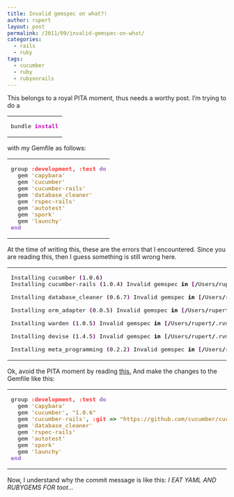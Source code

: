 ```yaml
---
title: Invalid gemspec on what?!
author: rupert
layout: post
permalink: /2011/09/invalid-gemspec-on-what/
categories:
  - rails
  - ruby
tags:
  - cucumber
  - ruby
  - rubyonrails
---
```

This belongs to a royal PITA moment, thus needs a worthy post. I&#8217;m trying to do a

<div class="wp_syntax">
  <table>
    <tr>
      <td class="code">
        <pre class="bash" style="font-family:monospace;">bundle <span style="color: #c20cb9; font-weight: bold;">install</span></pre>
      </td>
    </tr>
  </table>
</div>

with my Gemfile as follows:

<div class="wp_syntax">
  <table>
    <tr>
      <td class="code">
        <pre class="ruby" style="font-family:monospace;">group <span style="color:#ff3333; font-weight:bold;">:development</span>, <span style="color:#ff3333; font-weight:bold;">:test</span> <span style="color:#9966CC; font-weight:bold;">do</span>
  gem <span style="color:#996600;">'capybara'</span>
  gem <span style="color:#996600;">'cucumber'</span>
  gem <span style="color:#996600;">'cucumber-rails'</span>
  gem <span style="color:#996600;">'database_cleaner'</span>
  gem <span style="color:#996600;">'rspec-rails'</span>
  gem <span style="color:#996600;">'autotest'</span>
  gem <span style="color:#996600;">'spork'</span>
  gem <span style="color:#996600;">'launchy'</span>
<span style="color:#9966CC; font-weight:bold;">end</span></pre>
      </td>
    </tr>
  </table>
</div>

At the time of writing this, these are the errors that I encountered. Since you are reading this, then I guess something is still wrong here.

<div class="wp_syntax">
  <table>
    <tr>
      <td class="code">
        <pre class="bash" style="font-family:monospace;">Installing cucumber <span style="color: #7a0874; font-weight: bold;">&#40;</span>1.0.6<span style="color: #7a0874; font-weight: bold;">&#41;</span> 
Installing cucumber-rails <span style="color: #7a0874; font-weight: bold;">&#40;</span>1.0.4<span style="color: #7a0874; font-weight: bold;">&#41;</span> Invalid gemspec <span style="color: #000000; font-weight: bold;">in</span> <span style="color: #7a0874; font-weight: bold;">&#91;</span><span style="color: #000000; font-weight: bold;">/</span>Users<span style="color: #000000; font-weight: bold;">/</span>rupert<span style="color: #000000; font-weight: bold;">/</span>.rvm<span style="color: #000000; font-weight: bold;">/</span>gems<span style="color: #000000; font-weight: bold;">/</span>ruby-1.9.2-p180<span style="color: #000000; font-weight: bold;">@</span>cws<span style="color: #000000; font-weight: bold;">/</span>specifications<span style="color: #000000; font-weight: bold;">/</span>cucumber-rails-1.0.4.gemspec<span style="color: #7a0874; font-weight: bold;">&#93;</span>: Illformed requirement <span style="color: #7a0874; font-weight: bold;">&#91;</span><span style="color: #ff0000;">"#&lt;Syck::DefaultKey:0x00000104b82a40&gt; 0.7.2"</span><span style="color: #7a0874; font-weight: bold;">&#93;</span>
&nbsp;
Installing database_cleaner <span style="color: #7a0874; font-weight: bold;">&#40;</span>0.6.7<span style="color: #7a0874; font-weight: bold;">&#41;</span> Invalid gemspec <span style="color: #000000; font-weight: bold;">in</span> <span style="color: #7a0874; font-weight: bold;">&#91;</span><span style="color: #000000; font-weight: bold;">/</span>Users<span style="color: #000000; font-weight: bold;">/</span>rupert<span style="color: #000000; font-weight: bold;">/</span>.rvm<span style="color: #000000; font-weight: bold;">/</span>gems<span style="color: #000000; font-weight: bold;">/</span>ruby-1.9.2-p180<span style="color: #000000; font-weight: bold;">@</span>cws<span style="color: #000000; font-weight: bold;">/</span>specifications<span style="color: #000000; font-weight: bold;">/</span>cucumber-rails-1.0.4.gemspec<span style="color: #7a0874; font-weight: bold;">&#93;</span>: Illformed requirement <span style="color: #7a0874; font-weight: bold;">&#91;</span><span style="color: #ff0000;">"#&lt;Syck::DefaultKey:0x00000104b82a40&gt; 0.7.2"</span><span style="color: #7a0874; font-weight: bold;">&#93;</span>
&nbsp;
Installing orm_adapter <span style="color: #7a0874; font-weight: bold;">&#40;</span>0.0.5<span style="color: #7a0874; font-weight: bold;">&#41;</span> Invalid gemspec <span style="color: #000000; font-weight: bold;">in</span> <span style="color: #7a0874; font-weight: bold;">&#91;</span><span style="color: #000000; font-weight: bold;">/</span>Users<span style="color: #000000; font-weight: bold;">/</span>rupert<span style="color: #000000; font-weight: bold;">/</span>.rvm<span style="color: #000000; font-weight: bold;">/</span>gems<span style="color: #000000; font-weight: bold;">/</span>ruby-1.9.2-p180<span style="color: #000000; font-weight: bold;">@</span>cws<span style="color: #000000; font-weight: bold;">/</span>specifications<span style="color: #000000; font-weight: bold;">/</span>cucumber-rails-1.0.4.gemspec<span style="color: #7a0874; font-weight: bold;">&#93;</span>: Illformed requirement <span style="color: #7a0874; font-weight: bold;">&#91;</span><span style="color: #ff0000;">"#&lt;Syck::DefaultKey:0x00000104b82a40&gt; 0.7.2"</span><span style="color: #7a0874; font-weight: bold;">&#93;</span>
&nbsp;
Installing warden <span style="color: #7a0874; font-weight: bold;">&#40;</span>1.0.5<span style="color: #7a0874; font-weight: bold;">&#41;</span> Invalid gemspec <span style="color: #000000; font-weight: bold;">in</span> <span style="color: #7a0874; font-weight: bold;">&#91;</span><span style="color: #000000; font-weight: bold;">/</span>Users<span style="color: #000000; font-weight: bold;">/</span>rupert<span style="color: #000000; font-weight: bold;">/</span>.rvm<span style="color: #000000; font-weight: bold;">/</span>gems<span style="color: #000000; font-weight: bold;">/</span>ruby-1.9.2-p180<span style="color: #000000; font-weight: bold;">@</span>cws<span style="color: #000000; font-weight: bold;">/</span>specifications<span style="color: #000000; font-weight: bold;">/</span>cucumber-rails-1.0.4.gemspec<span style="color: #7a0874; font-weight: bold;">&#93;</span>: Illformed requirement <span style="color: #7a0874; font-weight: bold;">&#91;</span><span style="color: #ff0000;">"#&lt;Syck::DefaultKey:0x00000104b82a40&gt; 0.7.2"</span><span style="color: #7a0874; font-weight: bold;">&#93;</span>
&nbsp;
Installing devise <span style="color: #7a0874; font-weight: bold;">&#40;</span>1.4.5<span style="color: #7a0874; font-weight: bold;">&#41;</span> Invalid gemspec <span style="color: #000000; font-weight: bold;">in</span> <span style="color: #7a0874; font-weight: bold;">&#91;</span><span style="color: #000000; font-weight: bold;">/</span>Users<span style="color: #000000; font-weight: bold;">/</span>rupert<span style="color: #000000; font-weight: bold;">/</span>.rvm<span style="color: #000000; font-weight: bold;">/</span>gems<span style="color: #000000; font-weight: bold;">/</span>ruby-1.9.2-p180<span style="color: #000000; font-weight: bold;">@</span>cws<span style="color: #000000; font-weight: bold;">/</span>specifications<span style="color: #000000; font-weight: bold;">/</span>cucumber-rails-1.0.4.gemspec<span style="color: #7a0874; font-weight: bold;">&#93;</span>: Illformed requirement <span style="color: #7a0874; font-weight: bold;">&#91;</span><span style="color: #ff0000;">"#&lt;Syck::DefaultKey:0x00000104b82a40&gt; 0.7.2"</span><span style="color: #7a0874; font-weight: bold;">&#93;</span>
&nbsp;
Installing meta_programming <span style="color: #7a0874; font-weight: bold;">&#40;</span>0.2.2<span style="color: #7a0874; font-weight: bold;">&#41;</span> Invalid gemspec <span style="color: #000000; font-weight: bold;">in</span> <span style="color: #7a0874; font-weight: bold;">&#91;</span><span style="color: #000000; font-weight: bold;">/</span>Users<span style="color: #000000; font-weight: bold;">/</span>rupert<span style="color: #000000; font-weight: bold;">/</span>.rvm<span style="color: #000000; font-weight: bold;">/</span>gems<span style="color: #000000; font-weight: bold;">/</span>ruby-1.9.2-p180<span style="color: #000000; font-weight: bold;">@</span>cws<span style="color: #000000; font-weight: bold;">/</span>specifications<span style="color: #000000; font-weight: bold;">/</span>cucumber-rails-1.0.4.gemspec<span style="color: #7a0874; font-weight: bold;">&#93;</span>: Illformed requirement <span style="color: #7a0874; font-weight: bold;">&#91;</span><span style="color: #ff0000;">"#&lt;Syck::DefaultKey:0x00000104b82a40&gt; 0.7.2"</span><span style="color: #7a0874; font-weight: bold;">&#93;</span></pre>
      </td>
    </tr>
  </table>
</div>

Ok, avoid the PITA moment by reading [this.][1] And make the changes to the Gemfile like this:

<div class="wp_syntax">
  <table>
    <tr>
      <td class="code">
        <pre class="ruby" style="font-family:monospace;">group <span style="color:#ff3333; font-weight:bold;">:development</span>, <span style="color:#ff3333; font-weight:bold;">:test</span> <span style="color:#9966CC; font-weight:bold;">do</span>
  gem <span style="color:#996600;">'capybara'</span>
  gem <span style="color:#996600;">'cucumber'</span>, <span style="color:#996600;">"1.0.6"</span>
  gem <span style="color:#996600;">'cucumber-rails'</span>, <span style="color:#ff3333; font-weight:bold;">:git</span> <span style="color:#006600; font-weight:bold;">=&gt;</span> <span style="color:#996600;">"https://github.com/cucumber/cucumber-rails.git"</span>
  gem <span style="color:#996600;">'database_cleaner'</span>
  gem <span style="color:#996600;">'rspec-rails'</span>
  gem <span style="color:#996600;">'autotest'</span>
  gem <span style="color:#996600;">'spork'</span>
  gem <span style="color:#996600;">'launchy'</span>
<span style="color:#9966CC; font-weight:bold;">end</span></pre>
      </td>
    </tr>
  </table>
</div>

Now, I understand why the commit message is like this: *I EAT YAML AND RUBYGEMS FOR toot&#8230;*

 [1]: https://github.com/cucumber/cucumber/issues/136